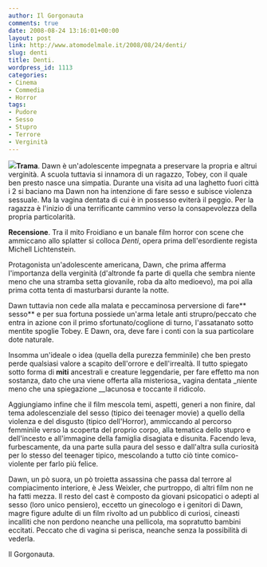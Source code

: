 ```yaml
---
author: Il Gorgonauta
comments: true
date: 2008-08-24 13:16:01+00:00
layout: post
link: http://www.atomodelmale.it/2008/08/24/denti/
slug: denti
title: Denti.
wordpress_id: 1113
categories:
- Cinema
- Commedia
- Horror
tags:
- Pudore
- Sesso
- Stupro
- Terrore
- Verginità
---
```


![](http://www.atomodelmale.it/wp-content/uploads/2008/10/teeth.jpg)**Trama**. Dawn è un'adolescente impegnata a preservare la propria e altrui verginità. A scuola tuttavia si innamora di un ragazzo, Tobey, con il quale ben presto nasce una simpatia. Durante una visita ad una laghetto fuori città i 2 si baciano ma Dawn non ha intenzione di fare sesso e subisce violenza sessuale. Ma la vagina dentata di cui è in possesso eviterà il peggio. Per la ragazza è l'inizio di una terrificante cammino verso la consapevolezza della propria particolarità.

**Recensione**. Tra il mito Froidiano e un banale film horror con scene che ammiccano allo splatter si colloca _Denti_, opera prima dell'esordiente regista Michell Lichtenstein.

Protagonista un'adolescente americana, Dawn, che prima afferma l'importanza della verginità (d'altronde fa parte di quella che sembra niente meno che una stramba setta giovanile, roba da alto medioevo), ma poi alla prima cotta tenta di masturbarsi durante la notte.

Dawn tuttavia non cede alla malata e peccaminosa perversione di fare** sesso** e per sua fortuna possiede un'arma letale anti strupro/peccato che entra in azione con il primo sfortunato/coglione di turno, l'assatanato sotto mentite spoglie Tobey. E Dawn, ora, deve fare i conti con la sua particolare dote naturale.

<!-- more -->


Insomma un'ideale o idea (quella della purezza femminile) che ben presto perde qualsiasi valore a scapito dell'orrore e dell'irrealtà. Il tutto spiegato sotto forma di **miti** ancestrali e creature leggendarie, per fare effetto ma non sostanza, dato che una viene offerta  alla misteriosa_ vagina dentata _niente meno che una spiegazione __lacunosa e toccante il ridicolo.

Aggiungiamo infine che il film mescola temi, aspetti, generi a non finire, dal tema adolescenziale del sesso (tipico dei teenager movie) a quello della violenza e del disgusto (tipico dell'Horror),  ammiccando al percorso femminile verso la scoperta del proprio corpo, alla tematica dello stupro e dell'incesto e all'immagine della famiglia disagiata e disunita. Facendo leva, furbescamente, da una parte sulla paura del sesso e dall'altra sulla curiosità per lo stesso del teenager tipico, mescolando a tutto ciò tinte comico-violente per farlo più felice.

Dawn, un pò suora, un pò troietta assassina che passa dal terrore al compiacimento interiore, è Jess Weixler, che purtroppo, di altri film non ne ha fatti mezza. Il resto del cast è composto da giovani psicopatici o adepti al sesso (loro unico pensiero), eccetto un ginecologo e i genitori di Dawn, magre figure adulte di un film rivolto ad un pubblico di curiosi, cineasti incalliti che non perdono neanche una pellicola, ma sopratutto bambini eccitati. Peccato che di vagina si perisca, neanche senza la possibilità di vederla.

Il Gorgonauta.
